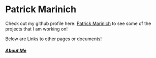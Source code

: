 # Patrick Marinich

Check out my github profile here: [Patrick Marinich](https://github.com/PatrickMarinich) to see some of the projects that I am working on!

Below are Links to other pages or documents!
##### [About Me](https://patrickmarinich.github.io/home/aboutme.html)
